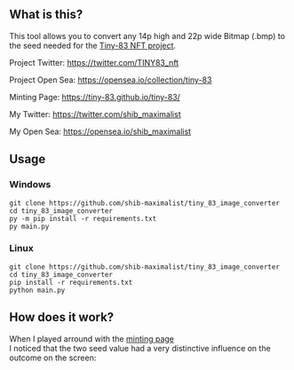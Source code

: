 ## What is this?
This tool allows you to convert any 14p high and 22p wide Bitmap (.bmp) to the seed needed for the 
[Tiny-83 NFT project](https://opensea.io/collection/tiny-83 "Tiny-83 NFT project").

Project Twitter: https://twitter.com/TINY83_nft

Project Open Sea: https://opensea.io/collection/tiny-83

Minting Page: https://tiny-83.github.io/tiny-83/


My Twitter: https://twitter.com/shib_maximalist

My Open Sea: https://opensea.io/shib_maximalist

## Usage
### Windows
```
git clone https://github.com/shib-maximalist/tiny_83_image_converter
cd tiny_83_image_converter
py -m pip install -r requirements.txt
py main.py
```

### Linux
```
git clone https://github.com/shib-maximalist/tiny_83_image_converter
cd tiny_83_image_converter
pip install -r requirements.txt
python main.py
```

## How does it work?
When I played arround with the [minting page](https://tiny-83.github.io/tiny-83/ "minting page")  
I noticed that the two seed value had a very distinctive influence on the outcome on the screen:

